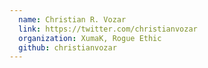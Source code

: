 ```yaml
---
  name: Christian R. Vozar
  link: https://twitter.com/christianvozar
  organization: XumaK, Rogue Ethic
  github: christianvozar
---
```

